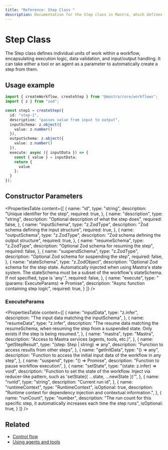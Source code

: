 ```yaml
---
title: "Reference: Step Class "
description: Documentation for the Step class in Mastra, which defines individual units of work within a workflow.
---
```


# Step Class

The Step class defines individual units of work within a workflow, encapsulating execution logic, data validation, and input/output handling.
It can take either a tool or an agent as a parameter to automatically create a step from them.

## Usage example

```typescript filename="src/mastra/workflows/test-workflow.ts" showLineNumbers copy
import { createWorkflow, createStep } from "@mastra/core/workflows";
import { z } from "zod";

const step1 = createStep({
  id: "step-1",
  description: "passes value from input to output",
  inputSchema: z.object({
    value: z.number()
  }),
  outputSchema: z.object({
    value: z.number()
  }),
  execute: async ({ inputData }) => {
    const { value } = inputData;
    return {
      value
    };
  }
});
```

## Constructor Parameters

<PropertiesTable
  content={[
    {
      name: "id",
      type: "string",
      description: "Unique identifier for the step",
      required: true,
    },
    {
      name: "description",
      type: "string",
      description: "Optional description of what the step does",
      required: false,
    },
    {
      name: "inputSchema",
      type: "z.ZodType<any>",
      description: "Zod schema defining the input structure",
      required: true,
    },
    {
      name: "outputSchema",
      type: "z.ZodType<any>",
      description: "Zod schema defining the output structure",
      required: true,
    },
    {
      name: "resumeSchema",
      type: "z.ZodType<any>",
      description: "Optional Zod schema for resuming the step",
      required: false,
    },
    {
      name: "suspendSchema",
      type: "z.ZodType<any>",
      description: "Optional Zod schema for suspending the step",
      required: false,
    },
    {
      name: "stateSchema",
      type: "z.ZodObject<any>",
      description: "Optional Zod schema for the step state. Automatically injected when using Mastra's state system. The stateSchema must be a subset of the workflow's stateSchema. If not specified, type is 'any'.",
      required: false,
    },
    {
      name: "execute",
      type: "(params: ExecuteParams) => Promise<any>",
      description: "Async function containing step logic",
      required: true,
    }
  ]}
/>

### ExecuteParams

<PropertiesTable
  content={[
    {
      name: "inputData",
      type: "z.infer<TStepInput>",
      description: "The input data matching the inputSchema",
    },
    {
      name: "resumeData",
      type: "z.infer<TResumeSchema>",
      description:
        "The resume data matching the resumeSchema, when resuming the step from a suspended state. Only exists if the step is being resumed.",
    },
    {
      name: "mastra",
      type: "Mastra",
      description: "Access to Mastra services (agents, tools, etc.)",
    },
    {
      name: "getStepResult",
      type: "(step: Step | string) => any",
      description: "Function to access results from other steps",
    },
    {
      name: "getInitData",
      type: "() => any",
      description:
        "Function to access the initial input data of the workflow in any step",
    },
    {
      name: "suspend",
      type: "() => Promise<void>",
      description: "Function to pause workflow execution",
    },
    {
      name: "setState",
      type: "(state: z.infer<TState>) => void",
      description: "Function to set the state of the workflow. Inject via reducer-like pattern, such as 'setState({ ...state, ...newState })'",
    },
    {
      name: "runId",
      type: "string",
      description: "Current run id",
    },
    {
      name: "runtimeContext",
      type: "RuntimeContext",
      isOptional: true,
      description:
        "Runtime context for dependency injection and contextual information.",
    },
    {
      name: "runCount",
      type: "number",
      description: "The run count for this specific step, it automatically increases each time the step runs",
      isOptional: true,
    }
  ]}
/>

## Related

- [Control flow](../../docs/workflows/control-flow.md)
- [Using agents and tools](../../docs/workflows/using-with-agents-and-tools.md)
